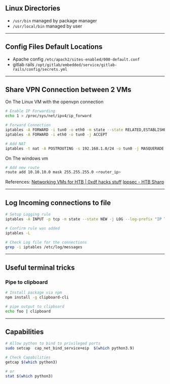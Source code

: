 ## Linux Directories
- `/usr/bin` managed by package manager
- `/usr/local/bin` managed by user

***
## Config Files Default Locations
- Apache config `/etc/apach2/sites-enabled/000-default.conf`
- gitlab rails `/opt/gitlab/embedded/service/gitlab-rails/config/secrets.yml`

***

## Share VPN Connection between 2 VMs
On The Linux VM with the openvpn connection
```bash
# Enable IP Forwarding
echo 1 > /proc/sys/net/ipv4/ip_forward

# Forward Connection
iptables -A FORWARD -i tun0 -o eth0 -m state --state RELATED,ESTABLISHED -j ACCEPT
iptables -A FORWARD -i eth0 -o tun0 -j ACCEPT

# Add NAT
iptables -t nat -A POSTROUTING -s 192.168.1.0/24 -o tun0 -j MASQUERADE
```

On The windows vm
```bash
# Add new route
route add 10.10.10.0 mask 255.255.255.0 <router_ip>
```

References:
[Networking VMs for HTB | 0xdf hacks stuff](https://0xdf.gitlab.io/2021/05/04/networking-vms-for-htb.html)
[Ippsec - HTB Sharp](https://youtu.be/lxjAZELJ96Q?t=3321)

***

## Log Incoming connections to file
```bash
# Setup Logging rule
iptables -A INPUT -p tcp -m state --state NEW -j LOG --log-prefix "IP Tables New-Connection: " -i tun0

# Confirm rule was added
iptables -L

# Check Log file for the connections
grep -i iptables /etc/log/messages 
```

***

## Useful terminal tricks
### Pipe to clipboard
```bash
# Install package via npm
npm install -g clipboard-cli

# pipe output to clipboard
echo foo | clipboard 
```

***


## Capabilities
```bash
# Allow python to bind to privileged ports
sudo setcap  cap_net_bind_service+eip  $(which python3.9)

# Check Capabilities
getcap $(which python3)

# or
stat $(which python3)
```
